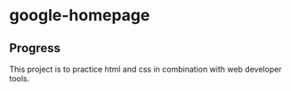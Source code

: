# google-homepage
## Progress
This project is to practice html and css in combination with web developer tools. 

